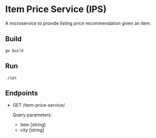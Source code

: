 Item Price Service (IPS)
===
A microservice to provide listing price recommendation given an item.


Build
-------------

    go build

Run
-------------
    ./ips

Endpoints
-------------
* GET /item-price-service/

  Query parameters:
  - item [string]
  - city [string]